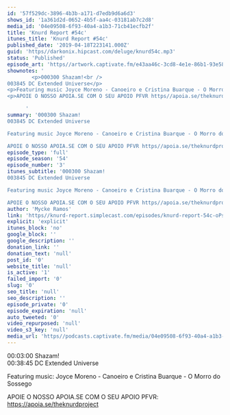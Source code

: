 ```yaml
---
id: '57f529dc-3896-4b3b-a171-d7edb9d6a6d3'
shows_id: '1a361d2d-0652-4b5f-aa4c-03181ab7c2d8'
media_id: '04e09508-6f93-40a4-a1b3-71cb41ecfb2f'
title: 'Knurd Report #54c'
itunes_title: 'Knurd Report #54c'
published_date: '2019-04-18T223141.000Z'
guid: 'https//darkonix.hipcast.com/deluge/knurd54c.mp3'
status: 'Published'
episode_art: 'https//artwork.captivate.fm/e43aa46c-3cd8-4e1e-86b1-93e5863c4080/1000-itunes-1582315387.jpg'
shownotes: '
        <p>000300 Shazam!<br />
003845 DC Extended Universe</p>
<p>Featuring music Joyce Moreno - Canoeiro e Cristina Buarque - O Morro do Sossego</p>
<p>APOIE O NOSSO APOIA.SE COM O SEU APOIO PFVR https//apoia.se/theknurdproject</p>

      '
summary: '000300 Shazam!
003845 DC Extended Universe

Featuring music Joyce Moreno - Canoeiro e Cristina Buarque - O Morro do Sossego

APOIE O NOSSO APOIA.SE COM O SEU APOIO PFVR https//apoia.se/theknurdproject'
episode_type: 'full'
episode_season: '54'
episode_number: '3'
itunes_subtitle: '000300 Shazam!
003845 DC Extended Universe

Featuring music Joyce Moreno - Canoeiro e Cristina Buarque - O Morro do Sossego

APOIE O NOSSO APOIA.SE COM O SEU APOIO PFVR https//apoia.se/theknurdproject'
author: 'Mycke Ramos'
link: 'https//knurd-report.simplecast.com/episodes/knurd-report-54c-oPsjR9pd'
explicit: 'explicit'
itunes_block: 'no'
google_block: ''
google_description: ''
donation_link: ''
donation_text: 'null'
post_id: '0'
website_title: 'null'
is_active: '1'
failed_import: '0'
slug: '0'
seo_title: 'null'
seo_description: ''
episode_private: '0'
episode_expiration: 'null'
auto_tweeted: '0'
video_repurposed: 'null'
video_s3_key: 'null'
media_url: 'https//podcasts.captivate.fm/media/04e09508-6f93-40a4-a1b3-71cb41ecfb2f/knurd54c_tc.mp3'
---
```

00:03:00 Shazam!  
00:38:45 DC Extended Universe

Featuring music: Joyce Moreno - Canoeiro e Cristina Buarque - O Morro do Sossego

APOIE O NOSSO APOIA.SE COM O SEU APOIO PFVR: https://apoia.se/theknurdproject